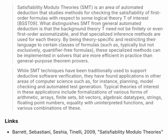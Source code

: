 > Satisfiability Modulo Theories (SMT) is an area of automated deduction that studies methods for checking the satisfiability of first-order formulas with respect to some logical theory T of interest [BSST09]. What distinguishes SMT from general automated deduction is that the background theory T need not be finitely or even first-order axiomatizable, and that specialized inference methods are used for each theory. By being theory-specific and restricting their language to certain classes of formulas (such as, typically but not exclusively, quantifier-free formulas), these specialized methods can be implemented in solvers that are more efficient in practice than general-purpose theorem provers.

> While SMT techniques have been traditionally used to support deductive software verification, they have found applications in other areas of computer science such as, for instance, planning, model checking and automated test generation. Typical theories of interest in these applications include formalizations of various forms of arithmetic, arrays, finite sets, bit vectors, algebraic datatypes, strings, floating point numbers, equality with uninterpreted functions, and various combinations of these.

### Links
- Barrett, Sebastiani, Seshia, Tinelli, 2009, "Satisfiability Modulo Theories"
